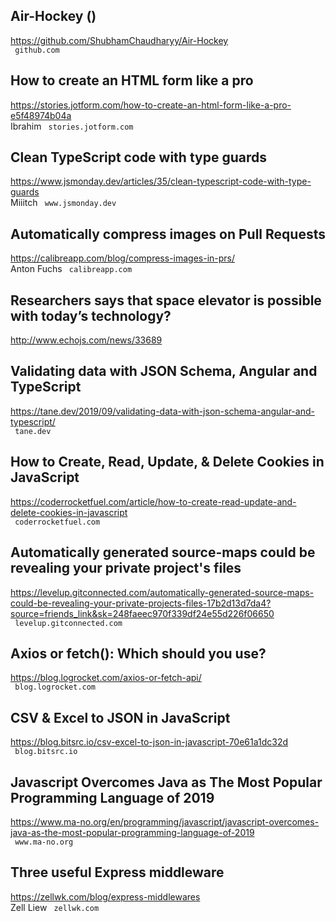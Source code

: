 ## Air-Hockey ()  
https://github.com/ShubhamChaudharyy/Air-Hockey  
 ` github.com`
  

## How to create an HTML form like a pro  
https://stories.jotform.com/how-to-create-an-html-form-like-a-pro-e5f48974b04a  
Ibrahim ` stories.jotform.com`
  

## Clean TypeScript code with type guards  
https://www.jsmonday.dev/articles/35/clean-typescript-code-with-type-guards  
Miiitch ` www.jsmonday.dev`
  

## Automatically compress images on Pull Requests  
https://calibreapp.com/blog/compress-images-in-prs/  
Anton Fuchs ` calibreapp.com`
  

## Researchers says that space elevator is possible with today’s technology?  
http://www.echojs.com/news/33689  
 
  

## Validating data with JSON Schema, Angular and TypeScript  
https://tane.dev/2019/09/validating-data-with-json-schema-angular-and-typescript/  
 ` tane.dev`
  

## How to Create, Read, Update, & Delete Cookies in JavaScript  
https://coderrocketfuel.com/article/how-to-create-read-update-and-delete-cookies-in-javascript  
 ` coderrocketfuel.com`
  

## Automatically generated source-maps could be revealing your private project's files  
https://levelup.gitconnected.com/automatically-generated-source-maps-could-be-revealing-your-private-projects-files-17b2d13d7da4?source=friends_link&sk=248faeec970f339df24e55d226f06650  
 ` levelup.gitconnected.com`
  

## Axios or fetch(): Which should you use?  
https://blog.logrocket.com/axios-or-fetch-api/  
 ` blog.logrocket.com`
  

## CSV & Excel to JSON in JavaScript  
https://blog.bitsrc.io/csv-excel-to-json-in-javascript-70e61a1dc32d  
 ` blog.bitsrc.io`
  

## Javascript Overcomes Java as The Most Popular Programming Language of 2019  
https://www.ma-no.org/en/programming/javascript/javascript-overcomes-java-as-the-most-popular-programming-language-of-2019  
 ` www.ma-no.org`
  

## Three useful Express middleware  
https://zellwk.com/blog/express-middlewares  
Zell Liew ` zellwk.com`
  

